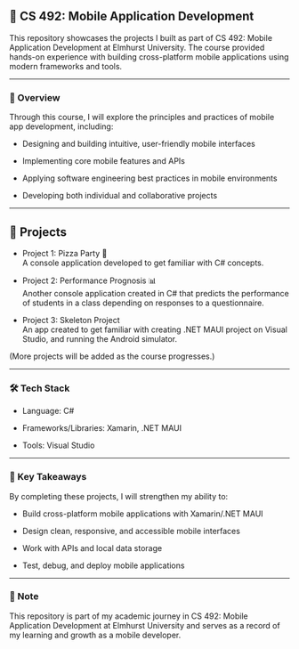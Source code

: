## 📱 CS 492: Mobile Application Development

This repository showcases the projects I built as part of CS 492: Mobile Application Development at Elmhurst University. The course provided hands-on experience with building cross-platform mobile applications using modern frameworks and tools.

---

### 📖 Overview

Through this course, I will explore the principles and practices of mobile app development, including:

- Designing and building intuitive, user-friendly mobile interfaces

- Implementing core mobile features and APIs

- Applying software engineering best practices in mobile environments

- Developing both individual and collaborative projects

---

## 📂 Projects

- Project 1: Pizza Party 🍕 <br />
A console application developed to get familiar with C# concepts.

- Project 2: Performance Prognosis 📊 <br />
Another console application created in C# that predicts the performance of students in a class depending on responses to a questionnaire.

- Project 3: Skeleton Project <br />
An app created to get familiar with creating .NET MAUI project on Visual Studio, and running the Android simulator.

(More projects will be added as the course progresses.)

---

### 🛠️ Tech Stack

- Language: C#

- Frameworks/Libraries: Xamarin, .NET MAUI

- Tools: Visual Studio

---

### 🎯 Key Takeaways

By completing these projects, I will strengthen my ability to:

- Build cross-platform mobile applications with Xamarin/.NET MAUI

- Design clean, responsive, and accessible mobile interfaces

- Work with APIs and local data storage

- Test, debug, and deploy mobile applications

---

### 📜 Note

This repository is part of my academic journey in CS 492: Mobile Application Development at Elmhurst University and serves as a record of my learning and growth as a mobile developer.
